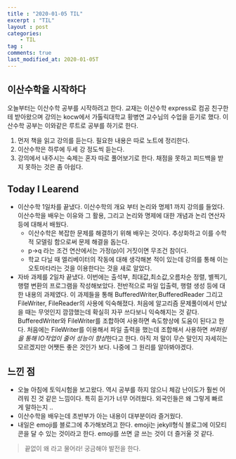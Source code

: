 ```yaml
---
title : "2020-01-05 TIL"
excerpt : "TIL"
layout : post
categories:
    - TIL
tag :
comments: true
last_modified_at: 2020-01-05T
---
```

## 이산수학을 시작하다
오늘부터는 이산수학 공부를 시작하려고 한다. 교재는 이산수학 express로 컴공 친구한테 받아왔으며 강의는 kocw에서 가톨릭대학교 황병연 교수님의 수업을 듣기로 했다. 이산수학 공부는 이와같은 루트로 공부를 하기로 한다.  
1. 먼저 책을 읽고 강의를 듣는다. 필요한 내용은 따로 노트에 정리한다.
2. 이산수학은 하루에 두세 강 정도씩 듣는다.
3. 강의에서 내주시는 숙제는 혼자 따로 풀어보기로 한다. 채점을 못하고 피드백을 받지 못하는 것은 좀 아쉽다.  


## Today I Learend 
* 이산수학 1일차를 끝냈다. 이산수학의 개요 부터 논리와 명제1 까지 강의를 들었다. 이산수학을 배우는 이유와 그 활용, 그리고 논리와 명제에 대한 개념과 논리 연산자 등에 대해서 배웠다.
    * 이산수학은 복잡한 문제를 해결하기 위해 배우는 것이다. 추상화하고 이를 수학적 모델링 함으로써 문제 해결을 돕는다.
    * p->q 라는 조건 연산에서는 가정(p)이 거짓이면 무조건 참이다.
    * 학교 다닐 때 엘리베이터의 작동에 대해 생각해본 적이 있는데 강의를 통해 이는 오토마타라는 것을 이용한다는 것을 새로 알았다.
* 자바 과제를 2일차 끝냈다. 이번에는 출석부, 최대값,최소값,오름차순 정렬, 별찍기, 행렬 변환의 프로그램을 작성해보았다. 전반적으로 파일 입출력, 행렬 생성 등에 대한 내용의 과제였다. 이 과제들을 통해 BufferedWriter,BufferedReader 그리고 FileWriter, FileReader의 사용에 익숙해졌다. 처음에 알고리즘 문제풀이에서 만났을 때는 무엇인지 깜깜했는데 확실히 자꾸 쓰다보니 익숙해지는 것 같다.    
BufferedWriter와 FileWriter를 조합하여 사용하면 속도향상에 도움이 된다고 한다. 처음에는 FileWriter를 이용해서 파일 출력을 했는데 조합해서 사용하면 *버퍼링을 통해 IO작업이 줄어 성능이 향상*한다고 한다. 아직 저 말이 무슨 말인지 자세히는 모르겠지만 어쨋든 좋은 것인가 보다. 나중에 그 원리를 알아봐야겠다.

## 느낀 점
 * 오늘 아침에 토익시험을 보고왔다. 역시 공부를 하지 않으니 체감 난이도가 훨씬 어려워 진 것 같은 느낌이다. 특히 듣기가 너무 어려웠다. 외국인들은 왜 그렇게 빠르게 말하는지 ..
 * 이산수학을 배우는데 초반부가 아는 내용이 대부분이라 즐거웠다.
 * 내일은 emoji를 블로그에 추가해보려고 한다. emoji는 jekyll형식 블로그에 이모티콘을 달 수 있는 것이라고 한다. emoji를 쓰면 글 쓰는 것이 더 즐거울 것 같다.

 > 끝없이 왜 라고 물어라! 궁금해야 발전을 한다.